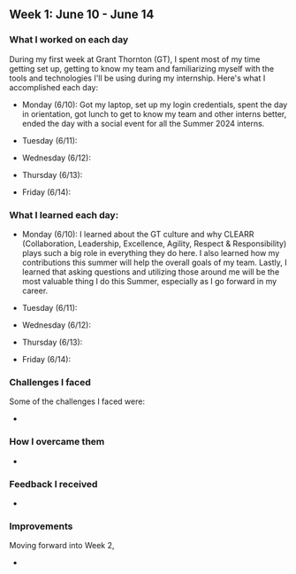 ## Week 1: June 10 - June 14

### What I worked on each day

During my first week at Grant Thornton (GT), I spent most of my time getting set up, getting to know my team and familiarizing myself with the tools and technologies I'll be using during my internship. Here's what I accomplished each day:

- Monday (6/10): Got my laptop, set up my login credentials, spent the day in orientation, got lunch to get to know my team and other interns better, ended the day with a social event for all the Summer 2024 interns.

- Tuesday (6/11):


- Wednesday (6/12):


- Thursday (6/13):


- Friday (6/14):

### What I learned each day:

- Monday (6/10): I learned about the GT culture and why CLEARR (Collaboration, Leadership, Excellence, Agility, Respect & Responsibility) plays such a big role in everything they do here. I also learned how my contributions this summer will help the overall goals of my team. Lastly, I learned that asking questions and utilizing those around me will be the most valuable thing I do this Summer, especially as I go forward in my career.

- Tuesday (6/11):


- Wednesday (6/12):


- Thursday (6/13):


- Friday (6/14):


### Challenges I faced

Some of the challenges I faced were:

-

### How I overcame them

-

### Feedback I received

-

### Improvements

Moving forward into Week 2,

- 
